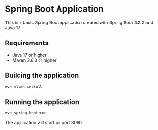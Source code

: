 # Spring Boot Application

This is a basic Spring Boot application created with Spring Boot 3.2.2 and Java 17.

## Requirements
- Java 17 or higher
- Maven 3.6.3 or higher

## Building the application
```bash
mvn clean install
```

## Running the application
```bash
mvn spring-boot:run
```

The application will start on port 8080.
